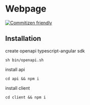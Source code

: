 # Webpage

[![Commitizen friendly](https://img.shields.io/badge/commitizen-friendly-brightgreen.svg)](http://commitizen.github.io/cz-cli/)

## Installation

create openapi typescript-angular sdk

```shell
sh bin/openapi.sh
```

install api

```shell
cd api && npm i
```

install client

```shell
cd client && npm i
```
